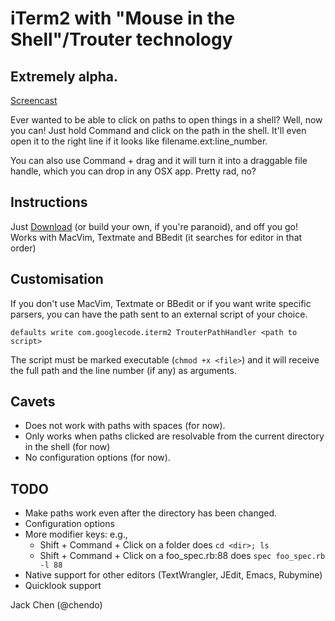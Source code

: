 # iTerm2 with "Mouse in the Shell"/Trouter technology
## Extremely alpha.

[Screencast](http://vimeo.com/21690922)

Ever wanted to be able to click on paths to open things in a shell?
Well, now you can! Just hold Command and click on the path in the shell.
It'll even open it to the right line if it looks like filename.ext:line_number.

You can also use Command + drag and it will turn it into a draggable
file handle, which you can drop in any OSX app. Pretty rad, no?

## Instructions
Just [Download](https://github.com/chendo/iTerm2/archives/master) (or build your own, if you're paranoid), and off you go!
Works with MacVim, Textmate and BBedit (it searches for editor in that
order)

## Customisation
If you don't use MacVim, Textmate or BBedit or if you want write
specific parsers, you can have the path sent to an external script of
your choice.

`defaults write com.googlecode.iterm2 TrouterPathHandler <path to script>`

The script must be marked executable (`chmod +x <file>`) and it will
receive the full path and the line number (if any) as arguments.

## Cavets
* Does not work with paths with spaces (for now).
* Only works when paths clicked are resolvable from the current directory in the shell (for now)
* No configuration options (for now).

## TODO
* Make paths work even after the directory has been changed.
* Configuration options
* More modifier keys: e.g.,
  * Shift + Command + Click on a folder does `cd <dir>; ls`
  * Shift + Command + Click on a foo_spec.rb:88 does `spec foo_spec.rb -l 88`
* Native support for other editors (TextWrangler, JEdit, Emacs, Rubymine)
* Quicklook support

Jack Chen (@chendo)
